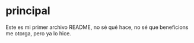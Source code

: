 # principal
Este es mi primer archivo README, no sé qué hace, no sé que beneficions me otorga, pero ya lo hice.
